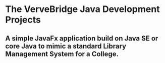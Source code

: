 # The VerveBridge Java Development Projects
## A simple JavaFx application build on Java SE or core Java to mimic a standard Library Management System for a College.

